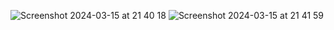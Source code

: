 ![Screenshot 2024-03-15 at 21 40 18](https://github.com/George192004/SwiftUI-Weather/assets/82280860/f10ade47-347b-41e1-b5f3-099bd885a242)
![Screenshot 2024-03-15 at 21 41 59](https://github.com/George192004/SwiftUI-Weather/assets/82280860/3f83210d-edc6-4118-b073-5bbe39c0b551)
